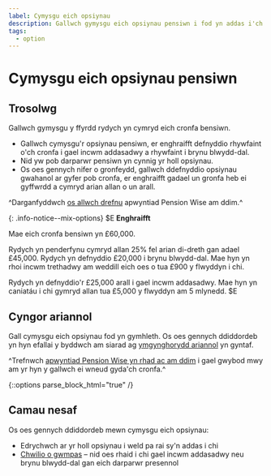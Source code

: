 ```yaml
---
label: Cymysgu eich opsiynau
description: Gallwch gymysgu eich opsiynau pensiwn i fod yn addas i'ch amgylchiadau ar amseroedd gwahanol yn ystod ymddeoliad.
tags:
  - option
---
```


# Cymysgu eich opsiynau pensiwn

## Trosolwg

Gallwch gymysgu y ffyrdd rydych yn cymryd eich cronfa bensiwn.

- Gallwch cymysgu'r opsiynau pensiwn, er enghraifft defnyddio rhywfaint o'ch cronfa i gael incwm addasadwy a rhywfaint i brynu blwydd-dal.
- Nid yw pob darparwr pensiwn yn cynnig yr holl opsiynau.
- Os oes gennych nifer o gronfeydd, gallwch ddefnyddio opsiynau gwahanol ar gyfer pob cronfa, er enghraifft gadael un gronfa heb ei gyffwrdd a cymryd arian allan o un arall.

^Darganfyddwch [os allwch drefnu](/cy/pension-type-tool) apwyntiad Pension Wise am ddim.^

{: .info-notice--mix-options}
$E
**Enghraifft**

Mae eich cronfa bensiwn yn £60,000.

Rydych yn penderfynu cymryd allan 25% fel arian di-dreth gan adael £45,000. Rydych yn defnyddio £20,000 i brynu blwydd-dal. Mae hyn yn rhoi incwm trethadwy am weddill eich oes o tua £900 y flwyddyn i chi.

Rydych yn defnyddio'r £25,000 arall i gael incwm addasadwy. Mae hyn yn caniatáu i chi gymryd allan tua £5,000 y flwyddyn am 5 mlynedd.
$E

## Cyngor ariannol

Gall cymysgu eich opsiynau fod yn gymhleth. Os oes gennych ddiddordeb yn hyn efallai y byddwch am siarad ag [ymgynghorydd ariannol](/cy/financial-advice) yn gyntaf.

^Trefnwch [apwyntiad Pension Wise yn rhad ac am ddim](/cy/appointments?icn=book-appointment&amp;ici=bottom-guaranteed-income) i gael gwybod mwy am yr hyn y gallwch ei wneud gyda'ch cronfa.^

{::options parse_block_html="true" /}
<div class="next-steps next-steps--mix-options">

## Camau nesaf

Os oes gennych ddiddordeb mewn cymysgu eich opsiynau:

- Edrychwch ar yr holl opsiynau i weld pa rai sy'n addas i chi
- [Chwilio o gwmpas](/cy/shop-around) – nid oes rhaid i chi gael incwm addasadwy neu brynu blwydd-dal gan eich darparwr presennol

</div>
